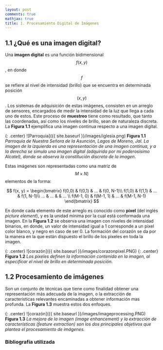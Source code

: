 ```yaml
---
layout: post
comments: true
mathjax: true
title: 1. Procesamiento Digital de Imágenes
---
```

## 1.1 ¿Qué es una imagen digital?

Una __imagen digital__ es una función bidimensional $$f(x, y)$$, en donde $$f$$ se refiere al nivel de intensidad (brillo) 
que se encuentra en determinada posición $$(x, y)$$. Los sistemas de adquisición de estas imágenes, consisten en un arreglo de sensores, 
encargados de medir la intensidad de la luz que llega a cada uno de estos. Este proceso de __muestreo__ tiene como resultado, 
que tanto las coordenadas, así como los niveles de brillo, sean de naturaleza discreta. La __Figura 1.1__ ejemplifica una imagen 
continua respecto a una imagen digital.

{: .center}
![Parroquia]({{ site.baseurl }}/images/iglesia.png)
__Figura 1.1__ _Parroquia de Nuestra Señora de la Asunción, Lagos de Moreno, Jal. La imagen de la izquierda es una representación de una imagen continua, y a la derecha se simula una imagen digital (adquirida por mi poderosísimo Alcatel), donde se observa la constitución discreta de la imagen_. 

Estas imágenes son representadas como una matriz de $$M \times N)$$ elementos de la forma:

$$
f(x, y) = \begin{bmatrix}
f(0,0) & f(0,1) & ... & f(0, N-1)\\ 
f(1,0) & f(1,1) & ... & f(1, N-1)\\ 
... & ... &  & ... \\ 
f(M-1, 0) & f(M-1, 1) & ... & f(M-1, N-1)
\end{bmatrix}
$$

En donde cada elemento de este arreglo es conocido como __pixel__ (del inglés _picture element_), y es la unidad mínima
por la cual está conformada una imagen. En la __Figura 1.2__ se observa una imagen con niveles de intensidad binarios,
en donde, un valor de intensidad igual a 1 corresponde a un pixel color blanco, y negro en caso de ser 0. La formación del
corazón se da por la manera en la que están dispuesto el brillo de los pixeles en toda la imagen.

{: .center}
![corazón]({{ site.baseurl }}/images/corazonpixel.PNG) 
{: .center}
__Figura 1.2__ _Los pixeles definen la información contenida en la imagen, al especificar el nivel de brillo en determinada posición._

## 1.2 Procesamiento de imágenes
Son un conjunto de técnicas que tiene como finalidad obtener una representación más adecuada de la imagen, o la extracción de características relevantes encaminadas a obtener información mas profunda. La __Figura 1.3__ muestra estos dos enfoques.

{: .center}
![corazón]({{ site.baseurl }}/images/imageprocessing.PNG)
 __Figura 1.3__ _La mejora de la imagen (image enhancement) y la extracción de características (feature extraction) son los dos principales objetivos que plantea el procesamiento de imágenes._

### Bibliografía utilizada
